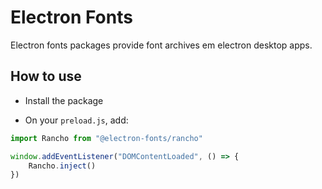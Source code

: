 # Electron Fonts

Electron fonts packages provide font archives em electron desktop apps.

## How to use

* Install the package

* On your `preload.js`, add:

```ts
import Rancho from "@electron-fonts/rancho"

window.addEventListener("DOMContentLoaded", () => {
    Rancho.inject()
})
```